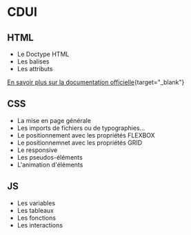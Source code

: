 # CDUI

## HTML

- Le Doctype HTML
- Les balises 
- Les attributs 

[En savoir plus sur la documentation officielle](https://developer.mozilla.org/fr/docs/Learn/HTML/Introduction_to_HTML/Getting_started){target="_blank"}

## CSS

- La mise en page générale
- Les imports de fichiers ou de typographies...
- Le positionnement avec les propriétés FLEXBOX
- Le positionnemnet avec les propriétés GRID
- Le responsive
- Les pseudos-éléments
- L'animation d'éléments

## JS

- Les variables
- Les tableaux
- Les fonctions
- Les interactions
